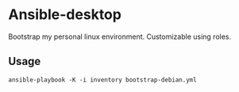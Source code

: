 # Ansible-desktop

Bootstrap my personal linux environment. Customizable using roles.


## Usage

```
ansible-playbook -K -i inventory bootstrap-debian.yml
```
